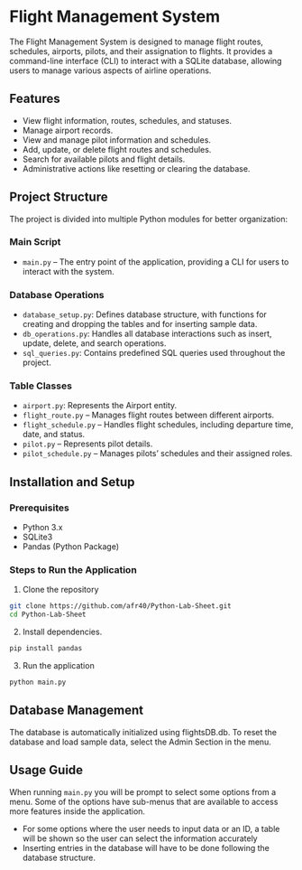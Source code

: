 # Flight Management System

The Flight Management System is designed to manage flight routes, schedules, airports, pilots, and their assignation to flights. It provides a command-line interface (CLI) to interact with a SQLite database, allowing users to manage various aspects of airline operations.

## Features

* View flight information, routes, schedules, and statuses.
* Manage airport records.
* View and manage pilot information and schedules.
* Add, update, or delete flight routes and schedules.
* Search for available pilots and flight details.
* Administrative actions like resetting or clearing the database.

## Project Structure

The project is divided into multiple Python modules for better organization:

### Main Script

* `main.py` – The entry point of the application, providing a CLI for users to interact with the system.

### Database Operations

* `database_setup.py`: Defines database structure, with functions for creating and dropping the tables and for inserting sample data. 
* `db_operations.py`: Handles all database interactions such as insert, update, delete, and search operations.
* `sql_queries.py`: Contains predefined SQL queries used throughout the project.

### Table Classes

* `airport.py`: Represents the Airport entity.
* `flight_route.py` – Manages flight routes between different airports.
* `flight_schedule.py` – Handles flight schedules, including departure time, date, and status.
* `pilot.py` – Represents pilot details.
* `pilot_schedule.py` – Manages pilots’ schedules and their assigned roles.

## Installation and Setup

### Prerequisites

* Python 3.x
* SQLite3
* Pandas (Python Package)

### Steps to Run the Application

1. Clone the repository

```sh
git clone https://github.com/afr40/Python-Lab-Sheet.git
cd Python-Lab-Sheet
```

2. Install dependencies.

```sh
pip install pandas
```

3. Run the application

```sh
python main.py
```

## Database Management

The database is automatically initialized using flightsDB.db.
To reset the database and load sample data, select the Admin Section in the menu.

## Usage Guide

When running `main.py` you will be prompt to select some options from a menu. Some of the options have sub-menus that are available to access more features inside the application.

* For some options where the user needs to input data or an ID, a table will be shown so the user can select the information accurately
* Inserting entries in the database will have to be done following the database structure.

